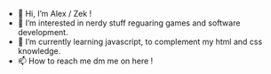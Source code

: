 - 👋 Hi, I’m Alex / Zek !
- 👀 I’m interested in nerdy stuff reguaring games and software development.
- 🌱 I’m currently learning javascript, to complement my html and css knowledge.
- 📫 How to reach me dm me on here !

<!---
z3kkeen/z3kkeen is a ✨ special ✨ repository because its `README.md` (this file) appears on your GitHub profile.
You can click the Preview link to take a look at your changes.
--->
